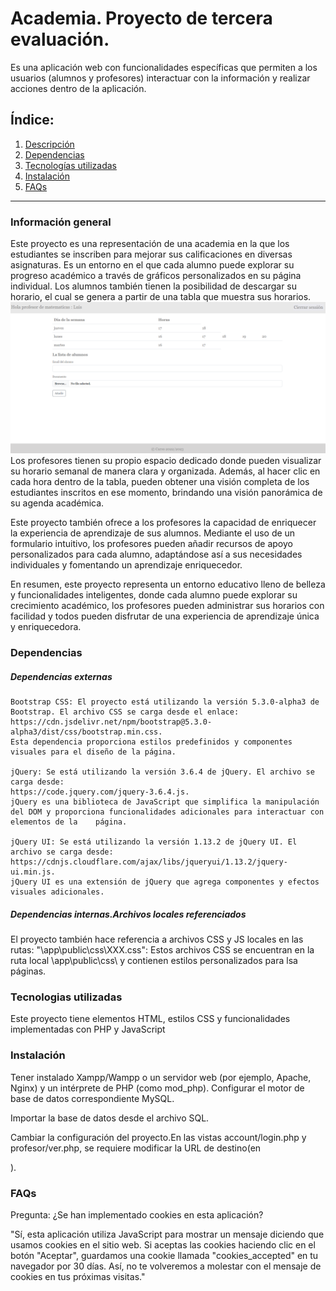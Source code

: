 # Academia. Proyecto de tercera evaluación.
Es una aplicación web con funcionalidades específicas que permiten a los usuarios (alumnos y profesores) interactuar con la información y realizar acciones dentro de la aplicación.

## Índice:
1. [Descripción](#descripcion)
2. [Dependencias](#dependencias)
3. [Tecnologías utilizadas](#technologías)
4. [Instalación](#instalación)
5. [FAQs](#faqs)

******************************************

### Información general
Este proyecto es una representación de una academia en la que los estudiantes se inscriben para mejorar sus calificaciones en diversas asignaturas. Es un entorno en el que cada alumno puede explorar su progreso académico a través de gráficos personalizados en su página individual. Los alumnos también tienen la posibilidad de descargar su horario, el cual se genera a partir de una tabla que muestra sus horarios.
![prof-img](/app/public/Captura2.png)
Los profesores tienen su propio espacio dedicado donde pueden visualizar su horario semanal de manera clara y organizada. Además, al hacer clic en cada hora dentro de la tabla, pueden obtener una visión completa de los estudiantes inscritos en ese momento, brindando una visión panorámica de su agenda académica.

Este proyecto también ofrece a los profesores la capacidad de enriquecer la experiencia de aprendizaje de sus alumnos. Mediante el uso de un formulario intuitivo, los profesores pueden añadir recursos de apoyo personalizados para cada alumno, adaptándose así a sus necesidades individuales y fomentando un aprendizaje enriquecedor.

En resumen, este proyecto representa un entorno educativo lleno de belleza y funcionalidades inteligentes, donde cada alumno puede explorar su crecimiento académico, los profesores pueden administrar sus horarios con facilidad y todos pueden disfrutar de una experiencia de aprendizaje única y enriquecedora.

### Dependencias
##### Dependencias externas

    Bootstrap CSS: El proyecto está utilizando la versión 5.3.0-alpha3 de Bootstrap. El archivo CSS se carga desde el enlace:
    https://cdn.jsdelivr.net/npm/bootstrap@5.3.0-alpha3/dist/css/bootstrap.min.css.
    Esta dependencia proporciona estilos predefinidos y componentes visuales para el diseño de la página.

    jQuery: Se está utilizando la versión 3.6.4 de jQuery. El archivo se carga desde:
    https://code.jquery.com/jquery-3.6.4.js. 
    jQuery es una biblioteca de JavaScript que simplifica la manipulación del DOM y proporciona funcionalidades adicionales para interactuar con elementos de la    página.

    jQuery UI: Se está utilizando la versión 1.13.2 de jQuery UI. El archivo se carga desde:
    https://cdnjs.cloudflare.com/ajax/libs/jqueryui/1.13.2/jquery-ui.min.js. 
    jQuery UI es una extensión de jQuery que agrega componentes y efectos visuales adicionales.

##### Dependencias internas.Archivos locales referenciados
El proyecto también hace referencia a archivos CSS y JS locales en las rutas:
    "\app\public\css\XXX.css": Estos archivos CSS se encuentran en la ruta local \app\public\css\ y contienen estilos personalizados para lsa páginas.
    
### Tecnologias utilizadas
Este proyecto tiene elementos HTML, estilos CSS y funcionalidades implementadas con PHP y JavaScript

### Instalación
Tener instalado Xampp/Wampp o un servidor web (por ejemplo, Apache, Nginx) y un intérprete de PHP (como mod_php). 
Configurar el motor de base de datos correspondiente  MySQL.

Importar la base de datos desde el archivo SQL.

Cambiar la configuración del proyecto.En las vistas account/login.php y profesor/ver.php, se requiere modificar la URL de destino(en <form action="http://localhost:MiPuerto/App/app/index.php/account/login" method="post">).     
  
  ### FAQs
    
Pregunta: ¿Se han implementado cookies en esta aplicación?                                   

"Sí, esta aplicación utiliza JavaScript para mostrar un mensaje diciendo que usamos cookies en el sitio web. Si aceptas las cookies haciendo clic en el botón "Aceptar", guardamos una cookie llamada "cookies_accepted" en tu navegador por 30 días. Así, no te volveremos a molestar con el mensaje de cookies en tus próximas visitas."

  
